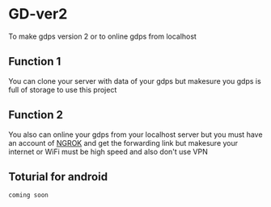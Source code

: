 # GD-ver2
To make gdps version 2 or to online gdps from localhost

## Function 1
You can clone your server with data of your gdps
but makesure you gdps is full of storage to use this
project

## Function 2
You also can online your gdps from your localhost server
but you must have an account of <a href="https://ngrok.com">NGROK</a>
and get the forwarding link but makesure your internet or WiFi must
be high speed and also don't use VPN

## Toturial for android
<code>coming soon </code>
